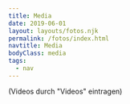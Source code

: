 ```yaml
---
title: Media
date: 2019-06-01
layout: layouts/fotos.njk
permalink: /fotos/index.html
navtitle: Media
bodyClass: media
tags:
  - nav
---
```

(Videos durch "Videos" eintragen)